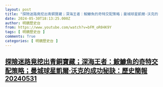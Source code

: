 ```yaml
---
layout: post
title: "探險迷路竟挖出青銅寶藏；深海王者：鮟鱇魚的奇特交配策略；曼城球星凱爾·沃克的成功秘訣：歷史簡報20240531"
date: 2024-05-30T18:13:25.000Z
author: 明鏡歷史台
from: https://www.youtube.com/watch?v=bFM_oR04K9Y
tags: [ 明鏡歷史台 ]
comments: True
categories: [ 明鏡歷史台 ]
---
```

<!--1717092805000-->
[探險迷路竟挖出青銅寶藏；深海王者：鮟鱇魚的奇特交配策略；曼城球星凱爾·沃克的成功秘訣：歷史簡報20240531](https://www.youtube.com/watch?v=bFM_oR04K9Y)
------

<div>

</div>
